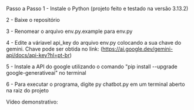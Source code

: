 Passo a Passo
1 - Instale o Python (projeto feito e testado na versão 3.13.2)

2 - Baixe o repositório

3 - Renomear o arquivo env.py.example para env.py

4 - Edite a váriavel api_key do arquivo env.py colocando a sua chave do gemini. Chave pode ser obtida no link: (https://ai.google.dev/gemini-api/docs/api-key?hl=pt-br)

5 - Instale a API do google utilizando o comando "pip install --upgrade google-generativeai" no terminal 

6 - Para executar o programa, digite py chatbot.py em um terminal aberto na raiz do projeto

Vídeo demonstrativo:

